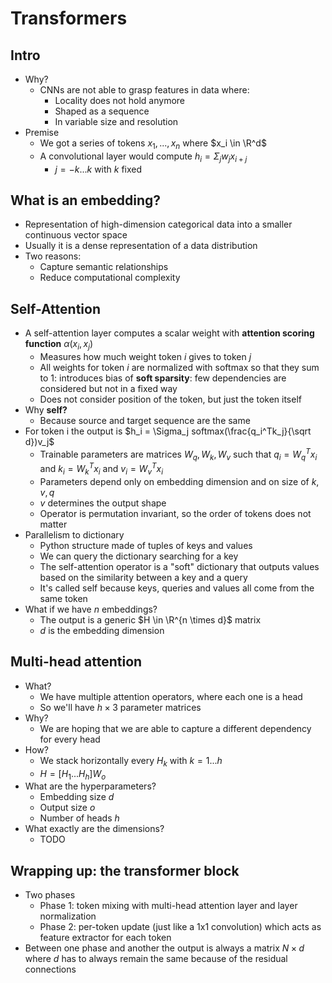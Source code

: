 # Transformers

## Intro

- Why?
  - CNNs are not able to grasp features in data where:
    - Locality does not hold anymore
    - Shaped as a sequence
    - In variable size and resolution
- Premise
  - We got a series of tokens $x_1,...,x_n$ where $x_i \in \R^d$
  - A convolutional layer would compute $h_i=\Sigma_j w_j x_{i+j}$
    - $j=-k...k$ with $k$ fixed

## What is an embedding?

- Representation of high-dimension categorical data into a smaller continuous vector space
- Usually it is a dense representation of a data distribution
- Two reasons:
  - Capture semantic relationships
  - Reduce computational complexity


## Self-Attention

- A self-attention layer computes a scalar weight with **attention scoring function** $\alpha(x_i,x_j)$
  - Measures how much weight token $i$ gives to token $j$
  - All weights for token $i$ are normalized with softmax so that they sum to 1: introduces bias of **soft sparsity**: few dependencies are considered but not in a fixed way
  - Does not consider position of the token, but just the token itself
- Why **self?**
  - Because source and target sequence are the same
- For token i the output is $h_i = \Sigma_j softmax(\frac{q_i^Tk_j}{\sqrt d})v_j$
  - Trainable parameters are matrices $W_q, W_k, W_v$ such that $q_i=W_q^Tx_i$ and $k_i=W_k^Tx_i$ and $v_i=W_v^Tx_i$
  - Parameters depend only on embedding dimension and on size of $k,v,q$
  - $v$ determines the output shape
  - Operator is permutation invariant, so the order of tokens does not matter
- Parallelism to dictionary
  - Python structure made of tuples of keys and values
  - We can query the dictionary searching for a key
  - The self-attention operator is a "soft" dictionary that outputs values based on the similarity between a key and a query
  - It's called self because keys, queries and values all come from the same token
- What if we have $n$ embeddings?
  - The output is a generic $H \in \R^{n \times d}$ matrix
  - $d$ is the embedding dimension

## Multi-head attention

- What?
  - We have multiple attention operators, where each one is a head
  - So we'll have $h \times 3$ parameter matrices
- Why?
  - We are hoping that we are able to capture a different dependency for every head
- How?
  - We stack horizontally every $H_k$ with $k=1...h$
  - $H = [H_1 ... H_h] W_o$
- What are the hyperparameters?
  - Embedding size $d$
  - Output size $o$
  - Number of heads $h$
- What exactly are the dimensions?
  - TODO

## Wrapping up: the transformer block

- Two phases
  - Phase 1: token mixing with multi-head attention layer and layer normalization
  - Phase 2: per-token update (just like a 1x1 convolution) which acts as feature extractor for each token
- Between one phase and another the output is always a matrix $N \times d$ where $d$ has to always remain the same because of the residual connections